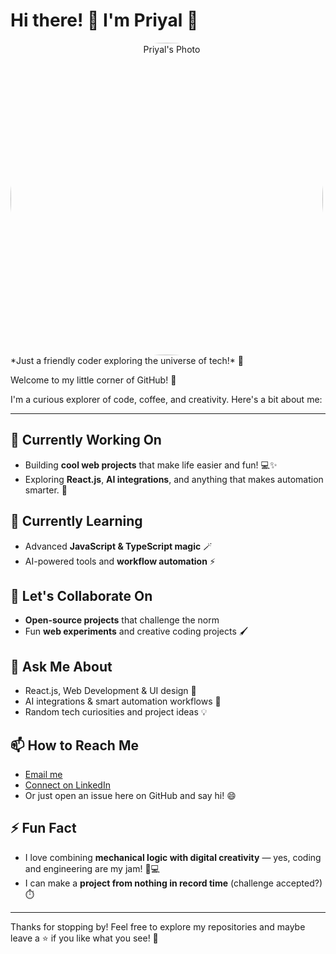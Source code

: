 # Hi there! 👋 I'm Priyal 🚀

<div align="center" style="width:500px; border-radius:50%; overflow:hidden;">
  <img src="https://raw.githubusercontent.com/mepripri/Preefolio/refs/heads/main/src/assets/icons/github_pic.png" alt="Priyal's Photo" width="500"/>
</div>
*Just a friendly coder exploring the universe of tech!* 🌌

Welcome to my little corner of GitHub! 🎉  

I'm a curious explorer of code, coffee, and creativity. Here's a bit about me:

---

## 🔭 Currently Working On
- Building **cool web projects** that make life easier and fun! 💻✨
- Exploring **React.js**, **AI integrations**, and anything that makes automation smarter. 🤖

## 🌱 Currently Learning
- Advanced **JavaScript & TypeScript magic** 🪄
- AI-powered tools and **workflow automation** ⚡

## 👯 Let's Collaborate On
- **Open-source projects** that challenge the norm
- Fun **web experiments** and creative coding projects 🖌️

## 💬 Ask Me About
- React.js, Web Development & UI design 🎨
- AI integrations & smart automation workflows 🤖
- Random tech curiosities and project ideas 💡

## 📫 How to Reach Me
- [Email me](mailto:priyaldharmendra.patel@slu.edu)
- [Connect on LinkedIn](https://www.linkedin.com/in/priyaldpatel/)  
- Or just open an issue here on GitHub and say hi! 😄

## ⚡ Fun Fact
- I love combining **mechanical logic with digital creativity** — yes, coding and engineering are my jam! 🔧💻
- I can make a **project from nothing in record time** (challenge accepted?) ⏱️

---

Thanks for stopping by! Feel free to explore my repositories and maybe leave a ⭐ if you like what you see! 🌟
